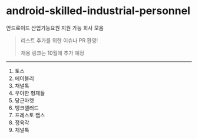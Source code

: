 # android-skilled-industrial-personnel

안드로이드 산업기능요원 지원 가능 회사 모음

> 리스트 추가를 위한 이슈나 PR 환영!
>
> 채용 링크는 10월에 추가 예정

---

1. 토스
2. 에이블리
3. 채널톡
4. 우아한 형제들
5. 당근마켓
6. 뱅크셀러드
7. 프레스토 랩스
8. 정육각
9. 채널톡
